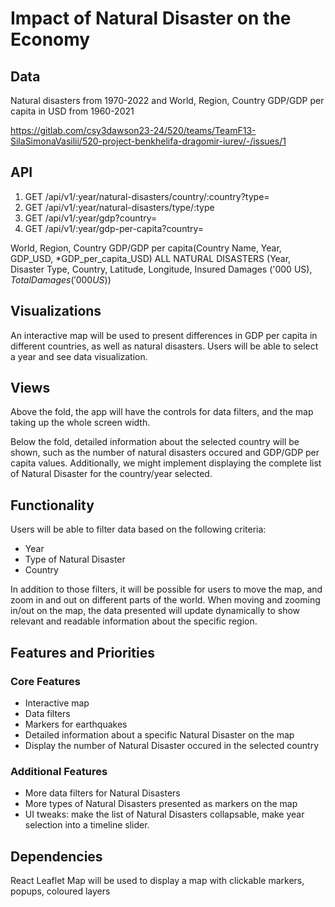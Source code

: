 # Impact of Natural Disaster on the Economy

## Data

Natural disasters from 1970-2022 and World, Region, Country GDP/GDP per capita in USD from 1960-2021

https://gitlab.com/csy3dawson23-24/520/teams/TeamF13-SilaSimonaVasilii/520-project-benkhelifa-dragomir-iurev/-/issues/1

## API

1. GET /api/v1/:year/natural-disasters/country/:country?type=
2. GET /api/v1/:year/natural-disasters/type/:type
3. GET /api/v1/:year/gdp?country=
4. GET /api/v1/:year/gdp-per-capita?country=

World, Region, Country GDP/GDP per capita(Country Name, Year, GDP_USD, *GDP_per_capita_USD)
ALL NATURAL DISASTERS (Year, Disaster Type, Country, Latitude, Longitude, Insured Damages ('000 US$), Total Damages ('000 US$))

## Visualizations

An interactive map will be used to present differences in GDP per capita in different countries, as well as natural disasters. Users will be able to select a year and see data visualization. 

## Views

Above the fold, the app will have the controls for data filters, and the map taking up the whole screen width.

Below the fold, detailed information about the selected country will be shown, such as the number of natural disasters occured and GDP/GDP per capita values. Additionally, we might implement displaying the complete list of Natural Disaster for the country/year selected.

## Functionality

Users will be able to filter data based on the following criteria:

* Year
* Type of Natural Disaster
* Country

In addition to those filters, it will be possible for users to move the map, and zoom in and out on different parts of the world. When moving and zooming in/out on the map, the data presented will update dynamically to show relevant and readable information about the specific region.

## Features and Priorities

### Core Features

* Interactive map
* Data filters
* Markers for earthquakes
* Detailed information about a specific Natural Disaster on the map
* Display the number of Natural Disaster occured in the selected country

### Additional Features

* More data filters for Natural Disasters
* More types of Natural Disasters presented as markers on the map
* UI tweaks: make the list of Natural Disasters collapsable, make year selection into a timeline slider.

## Dependencies

React Leaflet Map will be used to display a map with clickable markers, popups, coloured layers
